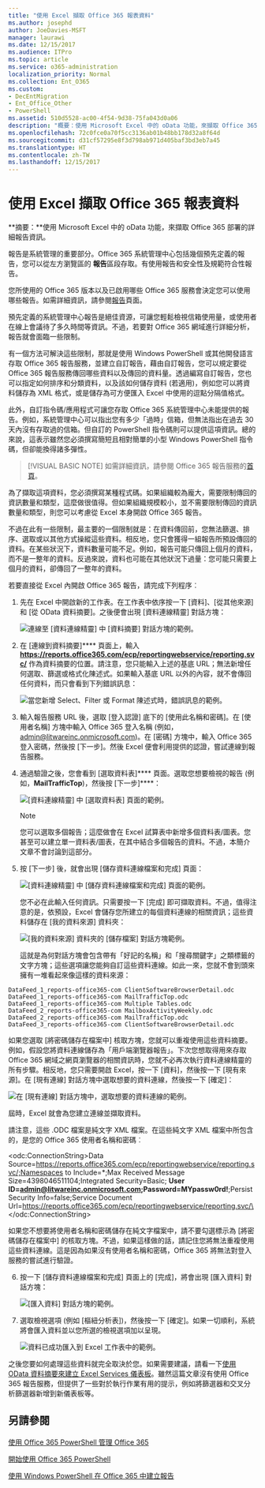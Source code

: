 ```yaml
---
title: "使用 Excel 擷取 Office 365 報表資料"
ms.author: josephd
author: JoeDavies-MSFT
manager: laurawi
ms.date: 12/15/2017
ms.audience: ITPro
ms.topic: article
ms.service: o365-administration
localization_priority: Normal
ms.collection: Ent_O365
ms.custom:
- DecEntMigration
- Ent_Office_Other
- PowerShell
ms.assetid: 510d5528-ac00-4f54-9d38-75fa043d0a06
description: "概要：使用 Microsoft Excel 中的 oData 功能，來擷取 Office 365 部署的詳細報告資訊。"
ms.openlocfilehash: 72c0fce0a70f5cc3136ab01b48bb178d32a8f64d
ms.sourcegitcommit: d31cf57295e8f3d798ab971d405baf3bd3eb7a45
ms.translationtype: HT
ms.contentlocale: zh-TW
ms.lasthandoff: 12/15/2017
---
```

# <a name="using-excel-to-retrieve-office-365-reporting-data"></a>使用 Excel 擷取 Office 365 報表資料

 **摘要：**使用 Microsoft Excel 中的 oData 功能，來擷取 Office 365 部署的詳細報告資訊。
  
報告是系統管理的重要部分。Office 365 系統管理中心包括幾個預先定義的報告，您可以從左方瀏覽區的 **報告**區段存取。有使用報告和安全性及規範符合性報告。
  
您所使用的 Office 365 版本以及已啟用哪些 Office 365 服務會決定您可以使用哪些報告。如需詳細資訊，請參閱[報告]((https://technet.microsoft.com/zh-TW/library/office-365-reports.aspx))頁面。
  
預先定義的系統管理中心報告是絕佳資源，可讓您輕鬆檢視信箱使用量，或使用者在線上會議待了多久時間等資訊。不過，若要對 Office 365 網域進行詳細分析，報告就會面臨一些限制。
  
有一個方法可解決這些限制，那就是使用 Windows PowerShell 或其他開發語言存取 Office 365 報告服務，並建立自訂報告，藉由自訂報告，您可以規定要從 Office 365 報告服務傳回哪些資料以及傳回的資料量。透過編寫自訂報告，您也可以指定如何排序和分類資料，以及該如何儲存資料 (若適用)，例如您可以將資料儲存為 XML 格式，或是儲存為可方便匯入 Excel 中使用的逗點分隔值格式。 
  
此外，自訂指令碼/應用程式可讓您存取 Office 365 系統管理中心未能提供的報告。例如，系統管理中心可以指出您有多少「過時」信箱，但無法指出在過去 30 天內沒有存取過的信箱。但自訂的 PowerShell 指令碼則可以提供這項資訊。總的來說，這表示雖然您必須撰寫簡短且相對簡單的小型 Windows PowerShell 指令碼，但卻能換得諸多彈性。
  
> [!VISUAL BASIC NOTE] 如需詳細資訊，請參閱 Office 365 報告服務的[首頁](https://msdn.microsoft.com/en-us/library/office/jj984325%28v=office.15%29.aspx)。
  
為了擷取這項資料，您必須撰寫某種程式碼。如果組織較為龐大，需要限制傳回的資訊數量和類型，這麼做很值得。但如果組織規模較小，並不需要限制傳回的資訊數量和類型，則您可以考慮從 Excel 本身開啟 Office 365 報告。
  
不過在此有一些限制，最主要的一個限制就是：在資料傳回前，您無法篩選、排序、選取或以其他方式操縱這些資料。相反地，您只會獲得一組報告所預設傳回的資料。在某些狀況下，資料數量可能不足。例如，報告可能只傳回上個月的資料，而不是一整年的資料。反過來說，資料也可能在其他狀況下過量：您可能只需要上個月的資料，卻傳回了一整年的資料。
  
若要直接從 Excel 內開啟 Office 365 報告，請完成下列程序︰
  
1. 先在 Excel 中開啟新的工作表。在工作表中依序按一下 [資料]、[從其他來源] 和 [從 OData 資料摘要]。之後便會出現 [資料連線精靈] 對話方塊：
    
     ![連線至 [資料連線精靈] 中 [資料摘要] 對話方塊的範例。](images/o365_reporting_connect_data_feed.png)
  
2. 在 [連線到資料摘要]**** 頁面上，輸入 **https://reports.office365.com/ecp/reportingwebservice/reporting.svc/** 作為資料摘要的位置。請注意，您只能輸入上述的基底 URL；無法新增任何選取、篩選或格式化陳述式。如果輸入基底 URL 以外的內容，就不會傳回任何資料，而只會看到下列錯誤訊息：
    
     ![當您新增 Select、Filter 或 Format 陳述式時，錯誤訊息的範例。](images/o365_reporting_incorrect_data_feed.png)
  
3. 輸入報告服務 URL 後，選取 [登入認證] 底下的 [使用此名稱和密碼]。在 [使用者名稱] 方塊中輸入 Office 365 登入名稱 (例如，admin@litwareinc.onmicrosoft.com)。在 [密碼] 方塊中，輸入 Office 365 登入密碼，然後按 [下一步]。然後 Excel 便會利用提供的認證，嘗試連線到報告服務。
    
4. 通過驗證之後，您會看到 [選取資料表]**** 頁面。選取您想要檢視的報告 (例如，**MailTrafficTop**)，然後按 [下一步]****：
    
     ![[資料連線精靈] 中 [選取資料表] 頁面的範例。](images/o365_reporting_select_tables.png)
  
    > [!NOTE]
    > 您可以選取多個報告；這麼做會在 Excel 試算表中新增多個資料表/圖表。您甚至可以建立單一資料表/圖表，在其中結合多個報告的資料。不過，本簡介文章不會討論到這部分。 
  
5. 按 [下一步] 後，就會出現 [儲存資料連線檔案和完成] 頁面：
    
     ![[資料連線精靈] 中 [儲存資料連線檔案和完成] 頁面的範例。](images/o365_reporting_odata_finish.png)
  
    您不必在此輸入任何資訊。只需要按一下 [完成] 即可擷取資料。不過，值得注意的是，依預設，Excel 會儲存您所建立的每個資料連線的相關資訊；這些資料儲存在 [我的資料來源] 資料夾：
    
     ![[我的資料來源] 資料夾的 [儲存檔案] 對話方塊範例。](images/o365_reporting_save_data_source.png)
  
    這就是為何對話方塊會包含帶有「好記的名稱」和「搜尋關鍵字」之類標籤的文字方塊；這些選項讓您能夠自訂這些資料連線。如此一來，您就不會到頭來擁有一堆看起來像這樣的資料來源：
    
  ```
  DataFeed_1_reports-office365-com ClientSoftwareBrowserDetail.odc
DataFeed_1_reports-office365-com MailTrafficTop.odc
DataFeed_1_reports-office365-com Multiple Tables.odc
DataFeed_2_reports-office365-com MailboxActivityWeekly.odc
DataFeed_2_reports-office365-com MailTrafficTop.odc
DataFeed_3_reports-office365-com ClientSoftwareBrowserDetail.odc
  ```

如果您選取 [將密碼儲存在檔案中] 核取方塊，您就可以重複使用這些資料摘要。例如，假設您將資料連線儲存為「用戶端瀏覽器報告」。下次您想取得用來存取 Office 365 網域之網頁瀏覽器的相關資訊時，您就不必再次執行資料連線精靈的所有步驟。相反地，您只需要開啟 Excel，按一下 [資料]，然後按一下 [現有來源]。在 [現有連線] 對話方塊中選取想要的資料連線，然後按一下 [確定]：
    
![在 [現有連線] 對話方塊中，選取想要的資料連線的範例。](images/o365_reporting_select_connection.png)
  
屆時，Excel 就會為您建立連線並擷取資料。
    
請注意，這些 .ODC 檔案是純文字 XML 檔案。在這些純文字 XML 檔案中所包含的，是您的 Office 365 使用者名稱和密碼︰
    
\<odc:ConnectionString>Data Source=https://reports.office365.com/ecp/reportingwebservice/reporting.svc/;Namespaces to Include=*;Max Received Message Size=4398046511104;Integrated Security=Basic; **User ID=admin@litwareinc.onmicrosoft.com;Password=MYpassw0rd!**;Persist Security Info=false;Service Document Url=https://reports.office365.com/ecp/reportingwebservice/reporting.svc/\</odc:ConnectionString>
    
如果您不想要將使用者名稱和密碼儲存在純文字檔案中，請不要勾選標示為 [將密碼儲存在檔案中] 的核取方塊。不過，如果這樣做的話，請記住您將無法重複使用這些資料連線。這是因為如果沒有使用者名稱和密碼，Office 365 將無法對登入服務的嘗試進行驗證。
    
6. 按一下 [儲存資料連線檔案和完成] 頁面上的 [完成]，將會出現 [匯入資料] 對話方塊：
    
     ![[匯入資料] 對話方塊的範例。](images/o365_reporting_import_data.png)
  
7. 選取檢視選項 (例如 [樞紐分析表])，然後按一下 [確定]。如果一切順利，系統將會匯入資料並以您所選的檢視選項加以呈現。
    
     ![資料已成功匯入到 Excel 工作表中的範例。](images/o365_reporting_sample_spreadsheet.png)
  
之後您要如何處理這些資料就完全取決於您。如果需要建議，請看一下[使用 OData 資料摘要來建立 Excel Services 儀表板](https://technet.microsoft.com/en-us/library/jj873965%28v=office.15%29.aspx)。雖然這篇文章沒有使用 Office 365 報告服務，但提供了一些對於執行作業有用的提示，例如將篩選器和交叉分析篩選器新增到新儀表板等。
  
## <a name="see-also"></a>另請參閱

#### 

[使用 Office 365 PowerShell 管理 Office 365](manage-office-365-with-office-365-powershell.md)
  
[開始使用 Office 365 PowerShell](getting-started-with-office-365-powershell.md)
  
[使用 Windows PowerShell 在 Office 365 中建立報告](use-windows-powershell-to-create-reports-in-office-365.md)

